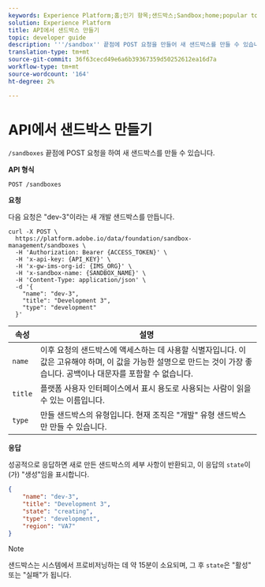 ```yaml
---
keywords: Experience Platform;홈;인기 항목;샌드박스;Sandbox;home;popular topics;sandbox
solution: Experience Platform
title: API에서 샌드박스 만들기
topic: developer guide
description: '''/sandbox'' 끝점에 POST 요청을 만들어 새 샌드박스를 만들 수 있습니다.'
translation-type: tm+mt
source-git-commit: 36f63cecd49e6a6b39367359d50252612ea16d7a
workflow-type: tm+mt
source-wordcount: '164'
ht-degree: 2%

---
```



# API에서 샌드박스 만들기

`/sandboxes` 끝점에 POST 요청을 하여 새 샌드박스를 만들 수 있습니다.

**API 형식**

```http
POST /sandboxes
```

**요청**

다음 요청은 &quot;dev-3&quot;이라는 새 개발 샌드박스를 만듭니다.

```shell
curl -X POST \
  https://platform.adobe.io/data/foundation/sandbox-management/sandboxes \
  -H 'Authorization: Bearer {ACCESS_TOKEN}' \
  -H 'x-api-key: {API_KEY}' \
  -H 'x-gw-ims-org-id: {IMS_ORG}' \
  -H 'x-sandbox-name: {SANDBOX_NAME}' \
  -H 'Content-Type: application/json' \
  -d '{
    "name": "dev-3",
    "title": "Development 3",
    "type": "development"
  }'
```

| 속성 | 설명 |
| --- | --- |
| `name` | 이후 요청의 샌드박스에 액세스하는 데 사용할 식별자입니다. 이 값은 고유해야 하며, 이 값을 가능한 설명으로 만드는 것이 가장 좋습니다. 공백이나 대문자를 포함할 수 없습니다. |
| `title` | 플랫폼 사용자 인터페이스에서 표시 용도로 사용되는 사람이 읽을 수 있는 이름입니다. |
| `type` | 만들 샌드박스의 유형입니다. 현재 조직은 &quot;개발&quot; 유형 샌드박스만 만들 수 있습니다. |

**응답**

성공적으로 응답하면 새로 만든 샌드박스의 세부 사항이 반환되고, 이 응답의 `state`이(가) &quot;생성&quot;임을 표시합니다.

```json
{
    "name": "dev-3",
    "title": "Development 3",
    "state": "creating",
    "type": "development",
    "region": "VA7"
}
```

>[!NOTE]
>
>샌드박스는 시스템에서 프로비저닝하는 데 약 15분이 소요되며, 그 후 `state`은 &quot;활성&quot; 또는 &quot;실패&quot;가 됩니다.

